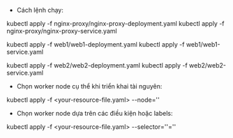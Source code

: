 - Cách lệnh chạy:

kubectl apply -f nginx-proxy/nginx-proxy-deployment.yaml
kubectl apply -f nginx-proxy/nginx-proxy-service.yaml

kubectl apply -f web1/web1-deployment.yaml
kubectl apply -f web1/web1-service.yaml

kubectl apply -f web2/web2-deployment.yaml
kubectl apply -f web2/web2-service.yaml

- Chọn worker node cụ thể khi triển khai tài nguyên:

kubectl apply -f <your-resource-file.yaml> --node='<node-name>'

- Chọn worker node dựa trên các điều kiện hoặc labels:

kubectl apply -f <your-resource-file.yaml> --selector='<label-key>'='<label-value>'
